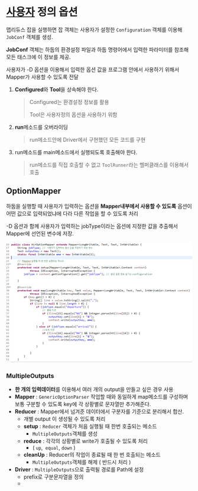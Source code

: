 # <u>사용자</u> 정의 옵션

맵리듀스 잡을 실행하면 잡 객체는 사용자가 설정한 `Configuration` 객체를 이용해 `JobConf` 객체를 생성.

**JobConf** 객체는 하둡의 환경설정 파일과 하둡 명령어에서 입력한 파라미터를 참조해 모든 태스크에 이 정보를 제공.

사용자가 -D 옵션을 이용해서 입력한 옵션 값을 프로그램 안에서 사용하기 위해서 Mapper가 사용할 수 있도록 전달

1. **Configured**와 **Tool**을 상속해야 한다.

   > Configured는 환경설정 정보를 활용
   >
   >  Tool은 사용자정의 옵션을 사용하기 위함
   >
2. **run**메소드를 오버라이딩

   >  run메소드안에 Driver에서 구현했던 모든 코드를 구현

3. run메소드를 main메소드에서 실행되도록 호출해야 한다.
   
    >  run메소드를 직접 호출할 수 없고  `ToolRunner`라는 헬퍼클래스를 이용해서 호출



## OptionMapper

하둡을 실행할 때 사용자가 입력하는 옵션을 **Mapper내부에서 사용할 수 있도록** 옵션이 어떤 값으로 입력되었냐에 다라 다른 작업을 할 수 있도록 처리

-D 옵션과 함께 사용자가 입력하는 jobType이라는 옵션에 지정한 값을 추출해서 Mapper에 선언된 변수에 저장.

![image-20200221175404655](images/image-20200221175404655.png)



### MultipleOutputs

* **한 개의 입력데이터**를 이용해서 여러 개의 output을 만들고 싶은 경우 사용
* **Mapper** : `GenericOptionParser` 작업할 때와 동일하게 map메소드를 구성하며 보통 구분할 수 있도록 key에 각 상황별로 문자열만 추가해준다.
* **Reducer** : Mapper에서 넘겨준 데이터에서 구분자를 기준으로 분리해서 합산.
  * 개별 output 이 생성될 수 있도록 처리
  * **setup** : `Reducer` 객체가 처음 실행될 때 한번 호출되는 메소드
    * `MultipleOutputs`객체를 생성
  * **reduce** : 각각의 상황별로  write가 호출될 수 있도록 처리
    * ( `up`,` equal`, `down` )
  * **cleanUp** : Reducer의 작업이 종료될 때 한 번 호출되는 메소드
    * `MultipleOutputs`객체를 해제 ( 반드시 처리 )
* **Driver** :  `MultipleOutputs`으로 출력될 경로를 Path에 설정
  * prefix로 구분문자열을 정의
  * 
